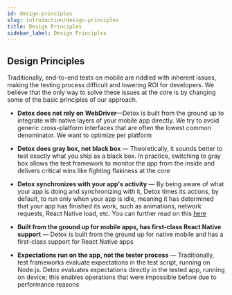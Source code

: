 ```yaml
---
id: design-principles
slug: introduction/design-principles
title: Design Principles
sidebar_label: Design Principles
---
```


## Design Principles

Traditionally, end-to-end tests on mobile are riddled with inherent issues, making the testing process difficult and lowering ROI for developers. We believe that the only way to solve these issues at the core is by changing some of the basic principles of our approach.

* **Detox does not rely on WebDriver**—Detox is built from the ground up to integrate with native layers of your mobile app directly. We try to avoid generic cross-platform interfaces that are often the lowest common denominator. We want to optimize per platform

* **Detox does gray box, not black box** — Theoretically, it sounds better to test exactly what you ship as a black box. In practice, switching to gray box allows the test framework to monitor the app from the inside and delivers critical wins like fighting flakiness at the core

* **Detox synchronizes with your app's activity** — By being aware of what your app is doing and synchronizing with it, Detox times its actions, by default, to run only when your app is idle, meaning it has determined that your app has finished its work, such as animations, network requests, React Native load, etc. You can further read on this [here](https://github.com/wix/Detox/blob/master/docs/Troubleshooting.Synchronization.md)

* **Built from the ground up for mobile apps, has first-class React Native support** — Detox is built from the ground up for native mobile and has a first-class support for React Native apps

* **Expectations run on the app, not the tester process** — Traditionally, test frameworks evaluate expectations in the test script, running on Node.js. Detox evaluates expectations directly in the tested app, running on device; this enables operations that were impossible before due to performance reasons
